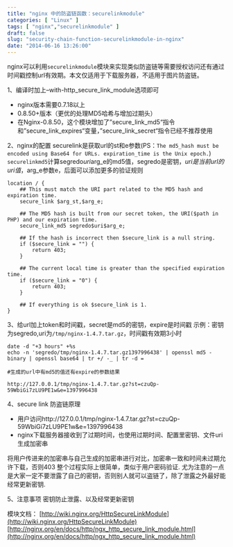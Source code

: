 ```yaml
---
title: "nginx 中的防盗链函数：securelinkmodule"
categories: [ "Linux" ]
tags: [ "nginx","securelinkmodule" ]
draft: false
slug: "security-chain-function-securelinkmodule-in-nginx"
date: "2014-06-16 13:26:00"
---
```


nginx可以利用`securelinkmodule`模块来实现类似防盗链等需要授权访问还有通过时间戳控制url有效期。本文仅适用于下载服务器，不适用于图片防盗链。

1、编译时加上–with-http_secure_link_module选项即可

 - nginx版本需要0.7.18以上
 - 0.8.50+版本（更优的处理MD5哈希与增加过期头）
 - 在Nginx-0.8.50，这个模块增加了”secure_link_md5“指令和”secure_link_expires“变量，”secure_link_secret“指令已经不推荐使用


<!--more-->


2、nginx的配置
securelink是获取url的st和e参数(PS：`The md5_hash must be encoded using Base64 for URLs. expiration_time is the Unix epoch.`)
`securelinkmd5`计算segredo$uri$arg_e的md5值，segredo是密钥，$uri是当前url的uri值，$arg_e参数e，后面可以添加更多的验证规则

    location / {
        ## This must match the URI part related to the MD5 hash and expiration time.
        secure_link $arg_st,$arg_e;
     
        ## The MD5 hash is built from our secret token, the URI($path in PHP) and our expiration time.
        secure_link_md5 segredo$uri$arg_e;
     
        ## If the hash is incorrect then $secure_link is a null string.
        if ($secure_link = "") {
            return 403;
        }
     
        ## The current local time is greater than the specified expiration time.
        if ($secure_link = "0") {
            return 403;
        }
     
        ## If everything is ok $secure_link is 1.
    }

3、给url加上token和时间戳，secret是md5的密钥，expire是时间戳
示例：密钥为segredo,uri为`/tmp/nginx-1.4.7.tar.gz`，时间戳有效期3小时

    date -d "+3 hours" +%s
    echo -n 'segredo/tmp/nginx-1.4.7.tar.gz1397996438' | openssl md5 -binary | openssl base64 | tr +/ -_ | tr -d =
    
    #生成的url中有md5的值还有expire的参数结果
    
    http://127.0.0.1/tmp/nginx-1.4.7.tar.gz?st=czuQp-59WbiGi7zLU9PE1w&e=1397996438

4、secure link 防盗链原理

 - 用户访问http://127.0.0.1/tmp/nginx-1.4.7.tar.gz?st=czuQp-59WbiGi7zLU9PE1w&e=1397996438
 - nginx下载服务器接收到了过期时间，也使用过期时间、配置里密钥、文件uri生成加密串

将用户传进来的加密串与自己生成的加密串进行对比，加密串一致和时间未过期允许下载，否则403
整个过程实际上很简单，类似于用户密码验证. 尤为注意的一点是大家一定不要泄露了自己的密钥，否则别人就可以盗链了，除了泄露之外最好能经常更新密钥.
 
5、注意事项
密钥防止泄露、以及经常更新密钥
 
模块文档：
[http://wiki.nginx.org/HttpSecureLinkModule](http://wiki.nginx.org/HttpSecureLinkModule)
[http://nginx.org/en/docs/http/ngx_http_secure_link_module.html](http://nginx.org/en/docs/http/ngx_http_secure_link_module.html)